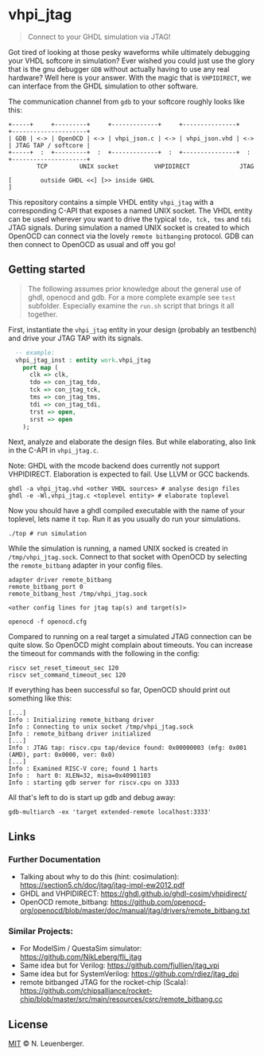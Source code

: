 # vhpi_jtag
> Connect to your GHDL simulation via JTAG!

Got tired of looking at those pesky waveforms while ultimately debugging your VHDL softcore in simulation? Ever wished you could just use the glory that is the gnu debugger `GDB` without actually having to use any real hardware? Well here is your answer. With the magic that is `VHPIDIRECT`, we can interface from the GHDL simulation to other software.

The communication channel from `gdb` to your softcore roughly looks like this:

```
+-----+     +---------+     +-------------+     +---------------+     +---------------------+
| GDB | <-> | OpenOCD | <-> | vhpi_json.c | <-> | vhpi_json.vhd | <-> | JTAG TAP / softcore |
+-----+  :  +---------+  :  +-------------+  :  +---------------+  :  +---------------------+
        TCP         UNIX socket          VHPIDIRECT              JTAG

[        outside GHDL <<] [>> inside GHDL                                                   ]
```

This repository contains a simple VHDL entity `vhpi_jtag` with a corresponding C-API that exposes a named UNIX socket.
The VHDL entity can be used wherever you want to drive the typical `tdo, tck, tms` and `tdi` JTAG signals. During simulation a named UNIX socket is created to which OpenOCD can connect via the lovely `remote bitbanging` protocol.
GDB can then connect to OpenOCD as usual and off you go!


## Getting started

> The following assumes prior knowledge about the general use of ghdl, openocd and gdb. For a more complete example see `test` subfolder. Especially examine the `run.sh` script that brings it all together.

First, instantiate the `vhpi_jtag` entity in your design (probably an testbench) and drive your JTAG TAP with its signals.

```vhdl
  -- example:
  vhpi_jtag_inst : entity work.vhpi_jtag
    port map (
      clk => clk,
      tdo => con_jtag_tdo,
      tck => con_jtag_tck,
      tms => con_jtag_tms,
      tdi => con_jtag_tdi,
      trst => open,
      srst => open
    );
```

Next, analyze and elaborate the design files. But while elaborating, also link in the C-API in `vhpi_jtag.c`.

Note: GHDL with the mcode backend does currently not support VHPIDIRECT. Elaboration is expected to fail. Use LLVM or GCC backends.

```shell
ghdl -a vhpi_jtag.vhd <other VHDL sources> # analyse design files
ghdl -e -Wl,vhpi_jtag.c <toplevel entity> # elaborate toplevel
```

Now you should have a ghdl compiled executable with the name of your toplevel, lets name it `top`. Run it as you usually do run your simulations.

```shell
./top # run simulation
```

While the simulation is running, a named UNIX socked is created in `/tmp/vhpi_jtag.sock`. Connect to that socket with OpenOCD by selecting the `remote_bitbang` adapter in your config files.

```
adapter driver remote_bitbang
remote_bitbang_port 0
remote_bitbang_host /tmp/vhpi_jtag.sock

<other config lines for jtag tap(s) and target(s)>
```

```shell
openocd -f openocd.cfg
```

Compared to running on a real target a simulated JTAG connection can be quite slow. So OpenOCD might complain about timeouts. You can increase the timeout for commands with the following in the config:

```
riscv set_reset_timeout_sec 120
riscv set_command_timeout_sec 120
```

If everything has been successful so far, OpenOCD should print out something like this:

```
[...]
Info : Initializing remote_bitbang driver
Info : Connecting to unix socket /tmp/vhpi_jtag.sock
Info : remote_bitbang driver initialized
[...]
Info : JTAG tap: riscv.cpu tap/device found: 0x00000003 (mfg: 0x001 (AMD), part: 0x0000, ver: 0x0)
[...]
Info : Examined RISC-V core; found 1 harts
Info :  hart 0: XLEN=32, misa=0x40901103
Info : starting gdb server for riscv.cpu on 3333
```

All that's left to do is start up gdb and debug away:

```shell
gdb-multiarch -ex 'target extended-remote localhost:3333'
```


## Links

### Further Documentation
- Talking about why to do this (hint: cosimulation): https://section5.ch/doc/jtag/jtag-impl-ew2012.pdf
- GHDL and VHPIDIRECT: https://ghdl.github.io/ghdl-cosim/vhpidirect/
- OpenOCD remote_bitbang: https://github.com/openocd-org/openocd/blob/master/doc/manual/jtag/drivers/remote_bitbang.txt

### Similar Projects:
- For ModelSim / QuestaSim simulator: https://github.com/NikLeberg/fli_jtag
- Same idea but for Verilog: https://github.com/fjullien/jtag_vpi
- Same idea but for SystemVerilog: https://github.com/rdiez/jtag_dpi
- remote bitbanged JTAG for the rocket-chip (Scala): https://github.com/chipsalliance/rocket-chip/blob/master/src/main/resources/csrc/remote_bitbang.cc


## License
[MIT](LICENSE) © N. Leuenberger.

